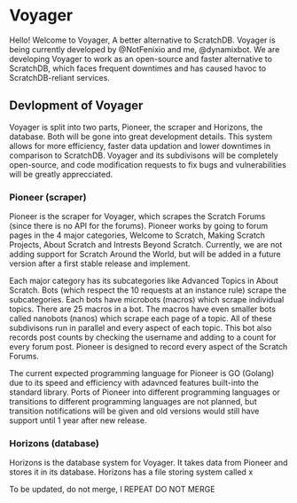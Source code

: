 # Voyager

Hello! Welcome to Voyager, A better alternative to ScratchDB. Voyager is being currently developed by @NotFenixio and me, @dynamixbot. We are developing Voyager to work as an open-source and faster alternative to ScratchDB, which faces frequent downtimes and has caused havoc to ScratchDB-reliant services.

## Devlopment of Voyager

Voyager is split into two parts, Pioneer, the scraper and Horizons, the database. Both will be gone into great development details. This system allows for more efficiency, faster data updation and lower downtimes in comparison to ScratchDB. Voyager and its subdivisons will be completely open-source, and code modification requests to fix bugs and vulnerabilities will be greatly apprecciated.

### Pioneer (scraper)

Pioneer is the scraper for Voyager, which scrapes the Scratch Forums (since there is no API for the forums). Pioneer works by going to forum pages in the 4 major categories, Welcome to Scratch, Making Scratch Projects, About Scratch and Intrests Beyond Scratch. Currently, we are not adding support for Scratch Around the World, but will be added in a future version after a first stable release and implement.

Each major category has its subcategories like Advanced Topics in About Scratch. Bots (which respect the 10 requests at an instance rule) scrape the subcategories. Each bots have microbots (macros) which scrape individual topics. There are 25 macros in a bot. The macros have even smaller bots called nanobots (nanos) which scrape each page of a topic. All of these subdivisons run in parallel and every aspect of each topic. This bot also records post counts by checking the username and adding to a count for every forum post. Pioneer is designed to record every aspect of the Scratch Forums.

The current expected programming language for Pioneer is GO (Golang) due to its speed and efficiency with adavnced features built-into the standard library. Ports of Pioneer into different programming languages or transitions to different programming languages are not planned, but transition notifications will be given and old versions would still have support until 1 year after new release.

### Horizons (database)

Horizons is the database system for Voyager. It takes data from Pioneer and stores it in its database. Horizons has a file storing system called x

To be updated, do not merge, I REPEAT DO NOT MERGE
